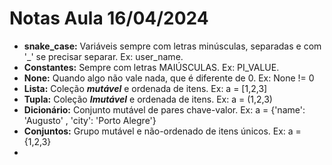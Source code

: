 # Notas Aula 16/04/2024
  
 - **snake_case:** Variáveis sempre com letras minúsculas, separadas e com '_' se precisar separar. Ex: user_name.
 - **Constantes:** Sempre com letras MAIÚSCULAS. Ex: PI_VALUE.
 - **None:** Quando algo não vale nada, que é diferente de 0. Ex: None != 0
 - **Lista:** Coleção ***mutável*** e ordenada de itens. Ex: a = [1,2,3]
 - **Tupla:** Coleção ***Imutável*** e ordenada de itens. Ex: a = (1,2,3)
 - **Dicionário:** Conjunto mutável de pares chave-valor. Ex: a = {'name': 'Augusto' , 'city': 'Porto Alegre'}
 - **Conjuntos:** Grupo mutável e não-ordenado de itens únicos. Ex: a = {1,2,3}
 - 

